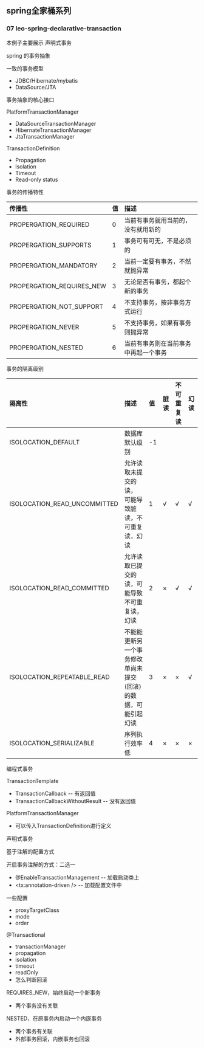 ## spring全家桶系列
### 07 leo-spring-declarative-transaction
本例子主要展示 声明式事务

spring 的事务抽象

一致的事务模型
* JDBC/Hibernate/mybatis
* DataSource/JTA


事务抽象的核心接口

PlatformTransactionManager
* DataSourceTransactionManager
* HibernateTransactionManager
* JtaTransactionManager

TransactionDefinition
* Propagation
* lsolation
* Timeout
* Read-only status


事务的传播特性

|传播性|值|描述|
| :----- | :----- | :----- |
|PROPERGATION_REQUIRED|0|当前有事务就用当前的，没有就用新的|
|PROPERGATION_SUPPORTS|1|事务可有可无，不是必须的|
|PROPERGATION_MANDATORY|2|当前一定要有事务，不然就抛异常|
|PROPERGATION_REQUIRES_NEW|3|无论是否有事务，都起个新的事务|
|PROPERGATION_NOT_SUPPORT|4|不支持事务，按非事务方式运行|
|PROPERGATION_NEVER|5|不支持事务，如果有事务则抛异常|
|PROPERGATION_NESTED|6|当前有事务则在当前事务中再起一个事务|


事务的隔离级别

|隔离性|描述|值|脏读|不可重复读|幻读|
| :----- | :----- | :----- | :----- | :----- | :----- |
|ISOLOCATION_DEFAULT|数据库默认级别|-1||||
|ISOLOCATION_READ_UNCOMMITTED|允许读取未提交的读， 可能导致脏读，不可重复读，幻读|1|√|√|√|
|ISOLOCATION_READ_COMMITTED|允许读取已提交的读，可能导致不可重复读，幻读|2|×|√|√|
|ISOLOCATION_REPEATABLE_READ|不能能更新另一个事务修改单尚未提交(回滚)的数据，可能引起幻读|3|×|×|√|
|ISOLOCATION_SERIALIZABLE|序列执行效率低|4|×|×|×|



编程式事务

TransactionTemplate
* TransactionCallback -- 有返回值
* TransactionCallbackWithoutResult -- 没有返回值

PlatformTransactionManager
* 可以传入TransactionDefinition进行定义



声明式事务

基于注解的配置方式

开启事务注解的方式：二选一
* @EnableTransactionManagement -- 加载启动类上
* <tx:annotation-driven /> -- 加载配置文件中

一些配置

* proxyTargetClass
* mode
* order


@Transactional

* transactionManager
* propagation
* isolation
* timeout
* readOnly
* 怎么判断回滚




REQUIRES_NEW，始终启动一个新事务 
* 两个事务没有关联

NESTED，在原事务内启动一个内嵌事务
* 两个事务有关联
* 外部事务回滚，内嵌事务也回滚

